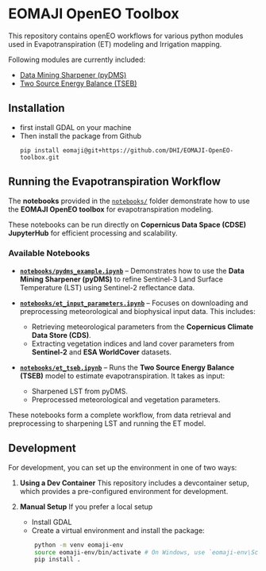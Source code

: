 # EOMAJI OpenEO Toolbox
This repository contains openEO workflows for various python modules used in Evapotranspiration (ET) modeling and Irrigation mapping. 

Following modules are currently included:
* [Data Mining Sharpener (pyDMS)](https://github.com/radosuav/pyDMS)
* [Two Source Energy Balance (TSEB)](https://github.com/hectornieto/pyTSEB)

## Installation
* first install GDAL on your machine
* Then install the package from Github
    ```
    pip install eomaji@git+https://github.com/DHI/EOMAJI-OpenEO-toolbox.git
    ```

## Running the Evapotranspiration Workflow  

The **notebooks** provided in the [`notebooks/`](./notebooks) folder demonstrate how to use the **EOMAJI OpenEO toolbox** for evapotranspiration modeling.  

These notebooks can be run directly on **Copernicus Data Space (CDSE) JupyterHub** for efficient processing and scalability.  

### Available Notebooks  

- **[`notebooks/pydms_example.ipynb`](./notebooks/pydms_example.ipynb)** – Demonstrates how to use the **Data Mining Sharpener (pyDMS)** to refine Sentinel-3 Land Surface Temperature (LST) using Sentinel-2 reflectance data.  

- **[`notebooks/et_input_parameters.ipynb`](./notebooks/et_input_parameters.ipynb)** – Focuses on downloading and preprocessing meteorological and biophysical input data. This includes:  
  - Retrieving meteorological parameters from the **Copernicus Climate Data Store (CDS)**.  
  - Extracting vegetation indices and land cover parameters from **Sentinel-2** and **ESA WorldCover** datasets.  

- **[`notebooks/et_tseb.ipynb`](./notebooks/et_tseb.ipynb)** – Runs the **Two Source Energy Balance (TSEB)** model to estimate evapotranspiration. It takes as input:  
  - Sharpened LST from pyDMS.  
  - Preprocessed meteorological and vegetation parameters.  

These notebooks form a complete workflow, from data retrieval and preprocessing to sharpening LST and running the ET model.



## Development
For development, you can set up the environment in one of two ways:

1. **Using a Dev Container**
    This repository includes a devcontainer setup, which provides a pre-configured environment for development.

2. **Manual Setup** If you prefer a local setup
    * Install GDAL
    * Create a virtual environment and install the package:
    ```sh
        python -m venv eomaji-env
        source eomaji-env/bin/activate # On Windows, use `eomaji-env\Scripts\activate`
        pip install .
    ```